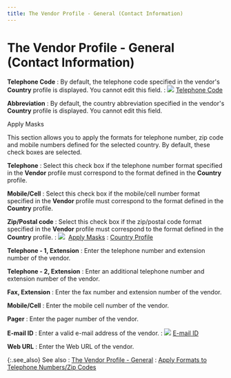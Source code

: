 ```yaml
---
title: The Vendor Profile - General (Contact Information)
---
```


# The Vendor Profile - General (Contact Information)


**Telephone Code**
: By default, the telephone code specified in the  vendor's **Country** profile is displayed.  You cannot edit this field.
: ![]({{site.mv_baseurl}}/img/lens.gif) [Telephone  Code]({{site.mv_baseurl}}/vendor-details/vendor-billing-information/telephone_code_vendor_billing_information.html)


**Abbreviation**
: By default, the country abbreviation specified in  the vendor's **Country** profile is  displayed. You cannot edit this field.


Apply Masks


This section allows you to apply the formats for telephone number, zip  code and mobile numbers defined for the selected country. By default,  these check boxes are selected.


**Telephone**
: Select this check box if the telephone number format  specified in the **Vendor** profile  must correspond to the format defined in the **Country**  profile.


**Mobile/Cell**
: Select this check box if the mobile/cell number  format specified in the **Vendor** profile  must correspond to the format defined in the **Country**  profile.


**Zip/Postal code**
: Select this check box if the zip/postal code format  specified in the **Vendor** profile  must correspond to the format defined in the **Country** profile.
: ![]({{site.mv_baseurl}}/img/lens.gif)  [Apply  Masks]({{site.mv_baseurl}}/vendor-details/vendor-billing-information/apply_masks_vendor_billing_information.html)
: [Country  Profile]({{site.sc_chm}}/options/international-set-up/country/profile/the_country_profile.html)


**Telephone - 1, Extension**
: Enter the telephone number and extension number  of the vendor.


**Telephone - 2, Extension**
: Enter an additional telephone number and extension  number of the vendor.


**Fax, Extension**
: Enter the fax number and extension number of the  vendor.


**Mobile/Cell**
: Enter the mobile cell number of the vendor.


**Pager**
: Enter the pager number of the vendor.


**E-mail  ID**
: Enter a valid e-mail  address of the vendor.
: ![]({{site.mv_baseurl}}/img/lens.gif) [E-mail  ID]({{site.mv_baseurl}}/vendor-details/vendor-billing-information/e_mail_id_vendor_billing_information.html)


**Web URL**
: Enter the Web URL of the vendor.


{:.see_also}
See also
: [The  Vendor Profile - General]({{site.mv_baseurl}}/creating/the-vendor-profile-general/the_vendor_profile_general_tab.html)
: [Apply  Formats to Telephone Numbers/Zip Codes]({{site.mv_baseurl}}/creating/the-vendor-profile-general/apply_formats_to_telephone_numbers_zip_codes_apply_masks_vendors_content.html)
